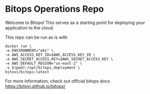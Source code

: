# Bitops Operations Repo

Welcome to Bitops! This serves as a starting point for deploying your application to the cloud.

This repo can be run as is with
```
docker run \
-e ENVIRONMENT="eks" \
-e AWS_ACCESS_KEY_ID=$AWS_ACCESS_KEY_ID \
-e AWS_SECRET_ACCESS_KEY=$AWS_SECRET_ACCESS_KEY \
-e AWS_DEFAULT_REGION="us-east-2" \
-v $(pwd):/opt/bitops_deployment \
bitovi/bitops:latest
```

For more information, check out official bitops docs https://bitovi.github.io/bitops/